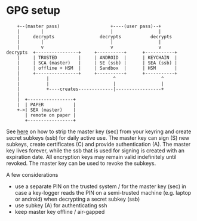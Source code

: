# GPG setup

```
    +--(master pass)                   +----(user pass)--+
    |        |                         |                 |
    |     decrypts                 decrypts           decrypts
    |        |                         |                 |
    |        v                         v                 v
decrypts  +----------------+     +----------+      +-----------+
    |     | TRUSTED        |     | ANDROID  |      | KEYCHAIN  |
    |     | SCA (master)   |     | SE (ssb) |      | SEA (ssb) |
    |     | offline + HSM  |     | Sandbox  |      | HSM       |
    |     +----------------+     +----------+      +-----------+
    |          |                        ^                 ^
    |          |                        |                 |
    |          +----creates-------------|-----------------+
    |
    |  +-----------------+
    |  | PAPER           |
    +->| SEA (master)    |
       | remote on paper |
       +-----------------+
```

See [here](https://www.void.gr/kargig/blog/2013/12/02/creating-a-new-gpg-key-with-subkeys/) on how to strip the master key (sec) from your keyring and create secret subkeys (ssb) for daily active use.
The master key can sign (S) new subkeys, create certificates (C) and provide authentication (A).
The master key lives forever, while the ssb that is used for signing is created with an expiration date.
All encryption keys may remain valid indefinitely until revoked.
The master key can be used to revoke the subkeys.

A few considerations

- use a separate PIN on the trusted system / for the master key (sec) in case a key-logger reads the PIN on a semi-trusted machine (e.g. laptop or android) when decrypting a secret subkey (ssb)
- use subkey (A) for authenticating ssh
- keep master key offline / air-gapped
